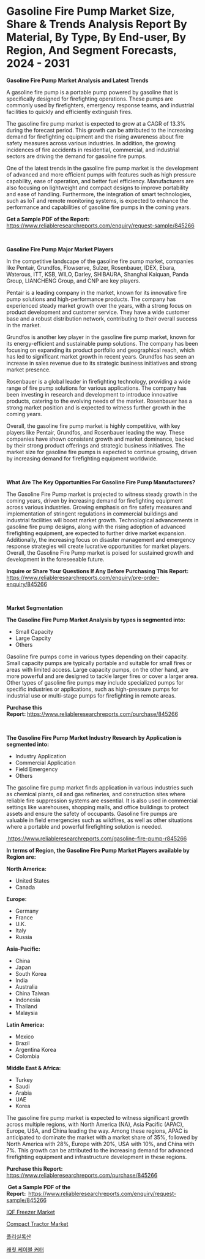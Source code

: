 <p><h1>Gasoline Fire Pump Market Size, Share & Trends Analysis Report By Material, By Type, By End-user, By Region, And Segment Forecasts, 2024 - 2031</h1></p><p><strong>Gasoline Fire Pump Market Analysis and Latest Trends</strong></p>
<p><p>A gasoline fire pump is a portable pump powered by gasoline that is specifically designed for firefighting operations. These pumps are commonly used by firefighters, emergency response teams, and industrial facilities to quickly and efficiently extinguish fires.</p><p>The gasoline fire pump market is expected to grow at a CAGR of 13.3% during the forecast period. This growth can be attributed to the increasing demand for firefighting equipment and the rising awareness about fire safety measures across various industries. In addition, the growing incidences of fire accidents in residential, commercial, and industrial sectors are driving the demand for gasoline fire pumps.</p><p>One of the latest trends in the gasoline fire pump market is the development of advanced and more efficient pumps with features such as high pressure capability, ease of operation, and better fuel efficiency. Manufacturers are also focusing on lightweight and compact designs to improve portability and ease of handling. Furthermore, the integration of smart technologies, such as IoT and remote monitoring systems, is expected to enhance the performance and capabilities of gasoline fire pumps in the coming years.</p></p>
<p><strong>Get a Sample PDF of the Report:&nbsp;</strong> <a href="https://www.reliableresearchreports.com/enquiry/request-sample/845266">https://www.reliableresearchreports.com/enquiry/request-sample/845266</a></p>
<p>&nbsp;</p>
<p><strong>Gasoline Fire Pump Major Market Players</strong></p>
<p><p>In the competitive landscape of the gasoline fire pump market, companies like Pentair, Grundfos, Flowserve, Sulzer, Rosenbauer, IDEX, Ebara, Waterous, ITT, KSB, WILO, Darley, SHIBAURA, Shanghai Kaiquan, Panda Group, LIANCHENG Group, and CNP are key players. </p><p>Pentair is a leading company in the market, known for its innovative fire pump solutions and high-performance products. The company has experienced steady market growth over the years, with a strong focus on product development and customer service. They have a wide customer base and a robust distribution network, contributing to their overall success in the market.</p><p>Grundfos is another key player in the gasoline fire pump market, known for its energy-efficient and sustainable pump solutions. The company has been focusing on expanding its product portfolio and geographical reach, which has led to significant market growth in recent years. Grundfos has seen an increase in sales revenue due to its strategic business initiatives and strong market presence.</p><p>Rosenbauer is a global leader in firefighting technology, providing a wide range of fire pump solutions for various applications. The company has been investing in research and development to introduce innovative products, catering to the evolving needs of the market. Rosenbauer has a strong market position and is expected to witness further growth in the coming years.</p><p>Overall, the gasoline fire pump market is highly competitive, with key players like Pentair, Grundfos, and Rosenbauer leading the way. These companies have shown consistent growth and market dominance, backed by their strong product offerings and strategic business initiatives. The market size for gasoline fire pumps is expected to continue growing, driven by increasing demand for firefighting equipment worldwide.</p></p>
<p>&nbsp;</p>
<p><strong>What Are The Key Opportunities For Gasoline Fire Pump Manufacturers?</strong></p>
<p><p>The Gasoline Fire Pump market is projected to witness steady growth in the coming years, driven by increasing demand for firefighting equipment across various industries. Growing emphasis on fire safety measures and implementation of stringent regulations in commercial buildings and industrial facilities will boost market growth. Technological advancements in gasoline fire pump designs, along with the rising adoption of advanced firefighting equipment, are expected to further drive market expansion. Additionally, the increasing focus on disaster management and emergency response strategies will create lucrative opportunities for market players. Overall, the Gasoline Fire Pump market is poised for sustained growth and development in the foreseeable future.</p></p>
<p><strong>Inquire or Share Your Questions If Any Before Purchasing This Report:</strong> <a href="https://www.reliableresearchreports.com/enquiry/pre-order-enquiry/845266">https://www.reliableresearchreports.com/enquiry/pre-order-enquiry/845266</a></p>
<p>&nbsp;</p>
<p><strong>Market Segmentation</strong></p>
<p><strong>The Gasoline Fire Pump Market Analysis by types is segmented into:</strong></p>
<p><ul><li>Small Capacity</li><li>Large Capcity</li><li>Others</li></ul></p>
<p><p>Gasoline fire pumps come in various types depending on their capacity. Small capacity pumps are typically portable and suitable for small fires or areas with limited access. Large capacity pumps, on the other hand, are more powerful and are designed to tackle larger fires or cover a larger area. Other types of gasoline fire pumps may include specialized pumps for specific industries or applications, such as high-pressure pumps for industrial use or multi-stage pumps for firefighting in remote areas.</p></p>
<p><strong>Purchase this Report:&nbsp;</strong><a href="https://www.reliableresearchreports.com/purchase/845266">https://www.reliableresearchreports.com/purchase/845266</a></p>
<p>&nbsp;</p>
<p><strong>The Gasoline Fire Pump Market Industry Research by Application is segmented into:</strong></p>
<p><ul><li>Industry Application</li><li>Commercial Application</li><li>Field Emergency</li><li>Others</li></ul></p>
<p><p>The gasoline fire pump market finds application in various industries such as chemical plants, oil and gas refineries, and construction sites where reliable fire suppression systems are essential. It is also used in commercial settings like warehouses, shopping malls, and office buildings to protect assets and ensure the safety of occupants. Gasoline fire pumps are valuable in field emergencies such as wildfires, as well as other situations where a portable and powerful firefighting solution is needed.</p></p>
<p><a href="https://www.reliableresearchreports.com/gasoline-fire-pump-r845266">&nbsp;https://www.reliableresearchreports.com/gasoline-fire-pump-r845266</a></p>
<p><strong>In terms of Region, the Gasoline Fire Pump Market Players available by Region are:</strong></p>
<p>
    <p> <strong> North America: </strong>
        <ul>
            <li>United States</li>
            <li>Canada</li>
        </ul>
        </p> 
    <p> <strong> Europe: </strong>
        <ul>
            <li>Germany</li>
            <li>France</li>
            <li>U.K.</li>
            <li>Italy</li>
            <li>Russia</li>
        </ul>
        </p> 
    <p> <strong> Asia-Pacific: </strong>
        <ul>
            <li>China</li>
            <li>Japan</li>
            <li>South Korea</li>
            <li>India</li>
            <li>Australia</li>
            <li>China Taiwan</li>
            <li>Indonesia</li>
            <li>Thailand</li>
            <li>Malaysia</li>
        </ul>
        </p> 
    <p> <strong> Latin America: </strong>
        <ul>
            <li>Mexico</li>
            <li>Brazil</li>
            <li>Argentina Korea</li>
            <li>Colombia</li>
        </ul>
        </p> 
    <p> <strong> Middle East & Africa: </strong>
        <ul>
            <li>Turkey</li>
            <li>Saudi</li>
            <li>Arabia</li>
            <li>UAE</li>
            <li>Korea</li>
        </ul>
    </p>
    </p>
<p><p>The gasoline fire pump market is expected to witness significant growth across multiple regions, with North America (NA), Asia Pacific (APAC), Europe, USA, and China leading the way. Among these regions, APAC is anticipated to dominate the market with a market share of 35%, followed by North America with 28%, Europe with 20%, USA with 10%, and China with 7%. This growth can be attributed to the increasing demand for advanced firefighting equipment and infrastructure development in these regions.</p></p>
<p><strong>Purchase this Report: </strong><a href="https://www.reliableresearchreports.com/purchase/845266">https://www.reliableresearchreports.com/purchase/845266</a></p>
<p>&nbsp;<strong>Get a Sample PDF of the Report:&nbsp;&nbsp;</strong><a href="https://www.reliableresearchreports.com/enquiry/request-sample/845266">https://www.reliableresearchreports.com/enquiry/request-sample/845266</a></p>
<p><strong></strong></p>
<p><p><a href="https://github.com/jodemen/Market-Research-Report-List-2/blob/main/iqf-freezer-market.md">IQF Freezer Market</a></p><p><a href="https://github.com/Sarissaschmalingtr6fz2739/Market-Research-Report-List-2/blob/main/compact-tractor-market.md">Compact Tractor Market</a></p><p><a href="https://github.com/WilburKihn5676/Market-Research-Report-List-1/blob/main/215472726505.md">폴리실록산</a></p><p><a href="https://github.com/wallacBahrtyinger567686/Market-Research-Report-List-1/blob/main/648753726506.md">래칫 케이블 커터</a></p></p>